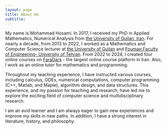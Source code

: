 ```yaml
---
layout: page
title: About me
subtitle: 
---
```




My name is Mohammad Hosami. In 2017, I received my PhD in Applied Mathematics, Numerical Analysis from [the University of Guilan, Iran](https://english.guilan.ac.ir/). For nearly a decade, from 2013 to 2022, I worked as a Mathematics and Computer Science lecturer at [the University of Guilan](https://english.guilan.ac.ir/) and [Fouman Faculty of Engineering- University of Tehran](https://ffeng.ut.ac.ir/en/). From 2022 to 2024, I created four online courses on [FaraDars](https://faradars.org/) - the largest online course platform in Iran. Also, I work as an online tutor for mathematics and programming.

Throughout my teaching experience, I have instructed various courses, including calculus, ODEs, numerical computations, computer programming (C++, Matlab, and Maple), algorithm design, and data structures. This experience, and my passion for teaching and research, have led me to explore the exciting field of computer science and multidisciplinary research. 

I am an avid learner and I am always eager to gain new experiences and improve my skills in new paths. In addition, I have a strong interest in literature, history, and philosophy.

